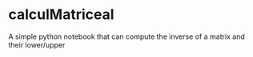 # calculMatriceal
A simple python notebook that can compute the inverse of a matrix and their lower/upper 
